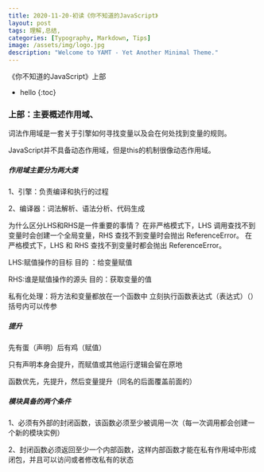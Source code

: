 ```yaml
---
title: 2020-11-20-初读《你不知道的JavaScript》
layout: post
tags: 理解,总结,
categories: [Typography, Markdown, Tips]
image: /assets/img/logo.jpg
description: "Welcome to YAMT - Yet Another Minimal Theme."
---
```


《你不知道的JavaScript》上部

* hello
{:toc}

### 上部：主要概述作用域、

词法作用域是一套关于引擎如何寻找变量以及会在何处找到变量的规则。

JavaScript并不具备动态作用域，但是this的机制很像动态作用域。

##### 作用域主要分为两大类

1、引擎：负责编译和执行的过程

2、编译器：词法解析、语法分析、代码生成

为什么区分LHS和RHS是一件重要的事情？
在非严格模式下，LHS 调用查找不到变量时会创建一个全局变量，RHS 查找不到变量时会抛出 ReferenceError。 在严格模式下，LHS 和 RHS 查找不到变量时都会抛出 ReferenceError。

LHS:赋值操作的目标           目的 ：给变量赋值

RHS:谁是赋值操作的源头   目的：获取变量的值

私有化处理：将方法和变量都放在一个函数中
立刻执行函数表达式（表达式）（）括号内可以传参

##### 提升

先有蛋（声明）后有鸡（赋值）

只有声明本身会提升，而赋值或其他运行逻辑会留在原地

函数优先，先提升，然后变量提升（同名的后面覆盖前面的）

##### 模块具备的两个条件

1、必须有外部的封闭函数，该函数必须至少被调用一次（每一次调用都会创建一个新的模块实例）

2、封闭函数必须返回至少一个内部函数，这样内部函数才能在私有作用域中形成闭包，并且可以访问或者修改私有的状态